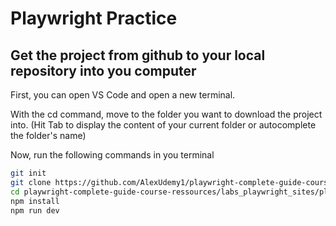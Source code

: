 # Playwright Practice

## Get the project from github to your local repository into you computer

First, you can open VS Code and open a new terminal. 

With the cd command, move to the folder you want to download the project into. (Hit Tab to display the content of your current folder or autocomplete the folder's name)

Now, run the following commands in you terminal 
```bash
git init
git clone https://github.com/AlexUdemy1/playwright-complete-guide-course-ressources.git
cd playwright-complete-guide-course-ressources/labs_playwright_sites/playwright-practice
npm install
npm run dev
```

